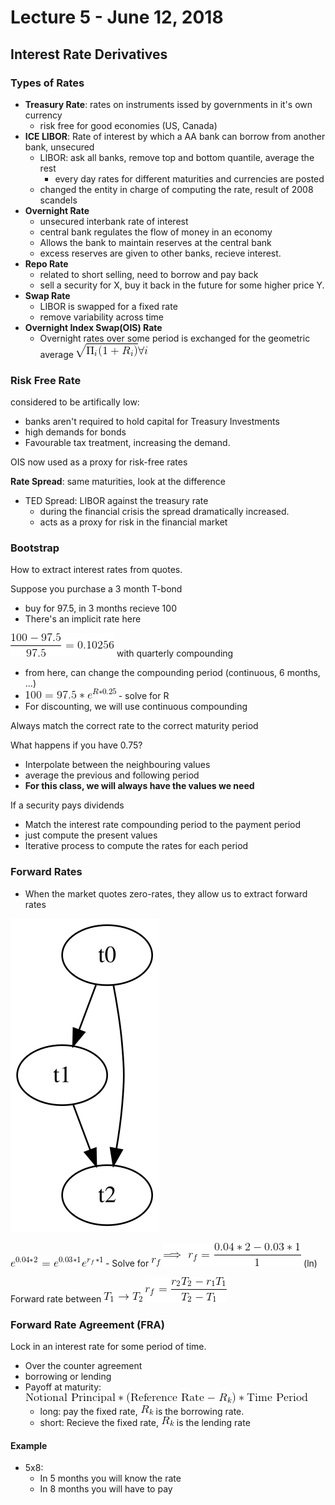 # Lecture 5 - June 12, 2018

## Interest Rate Derivatives

### Types of Rates
- **Treasury Rate**: rates on instruments issed by governments in it's own currency
  - risk free for good economies (US, Canada)
- **ICE LIBOR**: Rate of interest by which a AA bank can borrow from another bank, unsecured
  - LIBOR: ask all banks, remove top and bottom quantile, average the rest
    - every day rates for different maturities and currencies are posted
  - changed the entity in charge of computing the rate, result of 2008 scandels
- **Overnight Rate**
  - unsecured interbank rate of interest
  - central bank regulates the flow of money in an economy
  - Allows the bank to maintain reserves at the central bank
  - excess reserves are given to other banks, recieve interest.
- **Repo Rate**
  - related to short selling, need to borrow and pay back
  - sell a security for X, buy it back in the future for some higher price Y.
- **Swap Rate**
  - LIBOR is swapped for a fixed rate
  - remove variability across time
- **Overnight Index Swap(OIS) Rate**
  - Overnight rates over some period is exchanged for the geometric average ![latex-4b7fe0e0-c55a-4a0d-82ba-3f83e76f1a93](data/lecture5/latex-4b7fe0e0-c55a-4a0d-82ba-3f83e76f1a93.png)

### Risk Free Rate

considered to be artifically low:
- banks aren't required to hold capital for Treasury Investments
- high demands for bonds
- Favourable tax treatment, increasing the demand.

OIS now used as a proxy for risk-free rates

**Rate Spread**: same maturities, look at the difference
- TED Spread: LIBOR against the treasury rate
  - during the financial crisis the spread dramatically increased.
  - acts as a proxy for risk in the financial market

### Bootstrap

How to extract interest rates from quotes.

Suppose you purchase a 3 month T-bond
- buy for 97.5, in 3 months recieve 100
- There's an implicit rate here

![latex-0704aad4-4f3d-4b4a-8cfd-dc6399b5d256](data/lecture5/latex-0704aad4-4f3d-4b4a-8cfd-dc6399b5d256.png) with quarterly compounding
- from here, can change the compounding period (continuous, 6 months, ...)
- ![latex-27a20571-99e3-4c3e-8bf4-4a290c9540be](data/lecture5/latex-27a20571-99e3-4c3e-8bf4-4a290c9540be.png) - solve for R
- For discounting, we will use continuous compounding

Always match the correct rate to the correct maturity period

What happens if you have 0.75?
- Interpolate between the neighbouring values
- average the previous and following period
- **For this class, we will always have the values we need**

If a security pays dividends
- Match the interest rate compounding period to the payment period
- just compute the present values
- Iterative process to compute the rates for each period

### Forward Rates
- When the market quotes zero-rates, they allow us to extract forward rates


![graph-b963aaa6-6c8f-4cbc-8398-35c56065393c](data/lecture5/graph-b963aaa6-6c8f-4cbc-8398-35c56065393c.svg)

![latex-7e6b2faa-5537-4a15-b2b8-4465d5c4d7e1](data/lecture5/latex-7e6b2faa-5537-4a15-b2b8-4465d5c4d7e1.png) - Solve for ![latex-90cca527-4f3f-43b8-8c9f-22f09e47bd9a](data/lecture5/latex-90cca527-4f3f-43b8-8c9f-22f09e47bd9a.png)
![latex-a82264ca-f8a6-42f8-bca9-e64a8181408a](data/lecture5/latex-a82264ca-f8a6-42f8-bca9-e64a8181408a.png) (ln)

Forward rate between ![latex-c4d6da25-5ac0-4ace-b4f1-7a48b38e96c7](data/lecture5/latex-c4d6da25-5ac0-4ace-b4f1-7a48b38e96c7.png)
![latex-aee5ae1f-d8c4-4faf-b0a5-434df3cabf3f](data/lecture5/latex-aee5ae1f-d8c4-4faf-b0a5-434df3cabf3f.png)

### Forward Rate Agreement (FRA)

Lock in an interest rate for some period of time.
- Over the counter agreement
- borrowing or lending
- Payoff at maturity: ![latex-81bda419-f7e6-42de-a90a-52c780f86c42](data/lecture5/latex-81bda419-f7e6-42de-a90a-52c780f86c42.png)
  - long: pay the fixed rate, ![latex-0d15d8e4-6e22-42f0-b3ff-5d1a586f4747](data/lecture5/latex-0d15d8e4-6e22-42f0-b3ff-5d1a586f4747.png) is the borrowing rate.
  - short: Recieve the fixed rate, ![latex-d8ea4cad-a166-4873-8e13-9a4724d35fe3](data/lecture5/latex-d8ea4cad-a166-4873-8e13-9a4724d35fe3.png) is the lending rate

#### Example
- 5x8:
  - In 5 months you will know the rate
  - In 8 months you will have to pay


